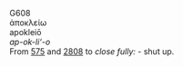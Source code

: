 G608  
ἀποκλείω  
apokleiō  
*ap-ok-li‘-o*  
From [575](g0575) and [2808](g2808) to *close* *fully:* - shut up.  
